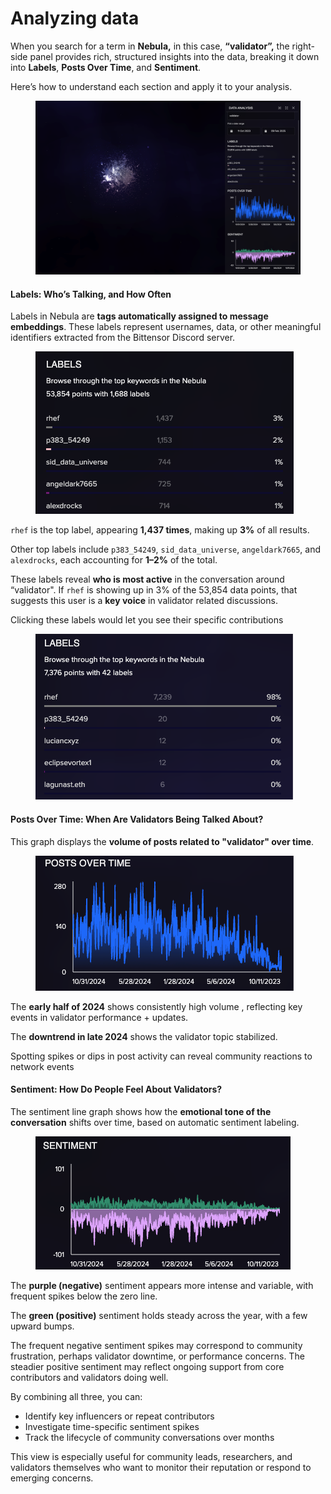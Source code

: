# Analyzing data

When you search for a term in **Nebula,** in this case, **“validator”,** the right-side panel provides rich, structured insights into the data, breaking it down into **Labels**, **Posts Over Time**, and **Sentiment**.&#x20;

Here’s how to understand each section and apply it to your analysis.

<figure><img src="../../.gitbook/assets/Screenshot 2025-04-09 at 11.49.48.png" alt="" width="563"><figcaption></figcaption></figure>



#### Labels: Who’s Talking, and How Often

Labels in Nebula are **tags automatically assigned to message embeddings**. These labels represent usernames, data, or other meaningful identifiers extracted from the Bittensor Discord server.

<figure><img src="../../.gitbook/assets/Screenshot 2025-04-09 at 11.52.48.png" alt=""><figcaption></figcaption></figure>

`rhef` is the top label, appearing **1,437 times**, making up **3%** of all results.

Other top labels include `p383_54249`, `sid_data_universe`, `angeldark7665`, and `alexdrocks`, each accounting for **1–2%** of the total.

These labels reveal **who is most active** in the conversation around “validator". If `rhef` is showing up in 3% of the 53,854 data points, that suggests this user is a **key voice** in validator related discussions.

Clicking these labels would let you see their specific contributions

<figure><img src="../../.gitbook/assets/Screenshot 2025-04-09 at 13.12.33.png" alt=""><figcaption></figcaption></figure>



#### Posts Over Time: When Are Validators Being Talked About?

This graph displays the **volume of posts related to "validator" over time**.

<figure><img src="../../.gitbook/assets/Screenshot 2025-04-09 at 13.23.52.png" alt=""><figcaption></figcaption></figure>

The **early half of 2024** shows consistently high volume , reflecting key events in validator performance + updates.

The **downtrend in late 2024** shows the validator topic stabilized.&#x20;

Spotting spikes or dips in post activity can reveal community reactions to network events



#### Sentiment: How Do People Feel About Validators?

The sentiment line graph shows how the **emotional tone of the conversation** shifts over time, based on automatic sentiment labeling.

<figure><img src="../../.gitbook/assets/Screenshot 2025-04-09 at 14.15.37.png" alt=""><figcaption></figcaption></figure>

The **purple (negative)** sentiment appears more intense and variable, with frequent spikes below the zero line.

The **green (positive)** sentiment holds steady across the year, with a few upward bumps.

The frequent negative sentiment spikes may correspond to community frustration, perhaps validator downtime, or performance concerns. The steadier positive sentiment may reflect ongoing support from core contributors and validators doing well.



By combining all three, you can:

* Identify key influencers or repeat contributors
* Investigate time-specific sentiment spikes
* Track the lifecycle of community conversations over months

This view is especially useful for community leads, researchers, and validators themselves who want to monitor their reputation or respond to emerging concerns.&#x20;

